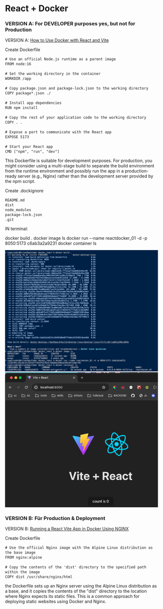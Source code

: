 # React + Docker

### VERSION A: For DEVELOPER purposes yes, but not for Production

VERSION A: [How to Use Docker with React and Vite](https://www.webdevolution.com/blog/how-to-use-docker-with-react-and-vite)

Create Dockerfile

```
# Use an official Node.js runtime as a parent image
FROM node:16

# Set the working directory in the container
WORKDIR /app

# Copy package.json and package-lock.json to the working directory
COPY package*.json ./

# Install app dependencies
RUN npm install

# Copy the rest of your application code to the working directory
COPY . .

# Expose a port to communicate with the React app
EXPOSE 5173

# Start your React app
CMD ["npm", "run", "dev"]
```

This Dockerfile is suitable for development purposes. For production, you might consider using a multi-stage build to separate the build environment from the runtime environment and possibly run the app in a production-ready server (e.g., Nginx) rather than the development server provided by the npm script.

Create .dockignore

```
README.md
dist
node_modules
package-lock.json
.git
```

IN terminal:

docker build .
docker image ls
docker run --name reactdocker_01 -d -p 8050:5173 c6ab3a2a9231
docker container ls

![code](/img/code.png)
![code](/img/result.png)

### VERSION B: Für Production & Deployment

VERSION B: [Running a React Vite App in Docker Using NGINX](https://medium.com/@fullstackmatt/running-a-react-vite-app-in-docker-using-nginx-414ff9a302c5)

Create Dockerfile

```
# Use the official Nginx image with the Alpine Linux distribution as the base image
FROM nginx:alpine

# Copy the contents of the 'dist' directory to the specified path within the image
COPY dist /usr/share/nginx/html

```

the Dockerfile sets up an Nginx server using the Alpine Linux distribution as a base, and it copies the contents of the "dist" directory to the location where Nginx expects its static files. This is a common approach for deploying static websites using Docker and Nginx.
